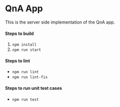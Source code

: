 # QnA App

This is the server side implementation of the QnA app.

#### Steps to build
1. `npm install`
2. `npm run start`

#### Steps to lint
- `npm run lint`
- `npm run lint-fix`

#### Steps to run unit test cases
- `npm run test`
